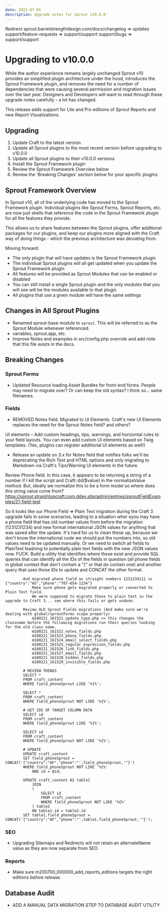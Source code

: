 ```yaml
---
date: 2021-07-01
description: Upgrade notes for Sprout v10.0.0
---
```


Redirect sprout.barrelstrengthdesign.com/docs/changelog => updates
support/feature-requests => support/support
support/bugs => support/support

# Upgrading to v10.0.0

While the author experience remains largely unchanged Sprout v10 provides an simplified plugin architecture under the hood, introduces the Sprout Framework plugin, and removes the need for a number of dependencies that were causing several permission and migration issues over the last year. Designers and Developers will want to read through these upgrade notes carefully - a lot has changed.

This release adds support for Lite and Pro editions of Sprout Reports and new Report Visualizations.

## Upgrading

1. Update Craft to the latest version
2. Update all Sprout plugins to the most recent version before upgrading to v10.0.0
3. Update all Sprout plugins to their v10.0.0 versions
4. Install the Sprout Framework plugin
5. Review the Sprout Framework Overview below
6. Review the 'Breaking Changes' section below for your specific plugins

## Sprout Framework Overview

In Sprout v10, all of the underlying code has moved to the Sprout Framework plugin. Individual plugins like Sprout Forms, Sprout Reports, etc. are now just shells that reference the code in the Sprout Framework plugin for all the features they provide.

This allows us to share features between the Sprout plugins, offer additional packages for our plugins, and keep our plugins more aligned with the Craft way of doing things - which the previous architecture was deviating from.

Moving forward:

- The only plugin that will have updates is the Sprout Framework plugin
- The individual Sprout plugins will all get updated when you update the Sprout Framework plugin
- All features will be provided as Sprout Modules that can be enabled or disabled
- You can still install a single Sprout plugin and the only modules that you will see will be the modules available to that plugin
- All plugins that use a given module will have the same settings

## Changes in All Sprout Plugins 

- Renamed sprout-base module to `sprout`. This will be referred to as the Sprout Module whenever referenced.
- variables, sprout.app, etc.
- Improve Notes and examples in src/config.php override and add note that this file exists in the docs.

## Breaking Changes

### Sprout Forms

- Updated Resource loading Asset Bundles for front-end forms. People may need to migrate over? Or can keep the old syntax? I think so... same filenames.

### Fields

- REMOVED Notes field. Migrated to UI Elements.
  Craft's new UI Elements replaces the need for the Sprout Notes field? and others?

UI elements – Add custom headings, tips, warnings, and horizontal rules to your field layouts. You can even add custom UI elements based on Twig templates. (Yes, plugins can register additional UI elements as well!)
- Release an update on 3.x for Notes field that notifies folks we'll be deprecating the Rich Text and HTML options and only migrating to Markdown via Craft's Tips/Warning UI elements in the future.

Review Phone field. In this case, it appears to be returning a string of a number if I kill the script and Craft::dd($value) in the normalizeValue method. But, ideally we normalize this to be a form model so where does this string value come from?
https://sprout.straightupcraft.com.ddev.site/admin/entries/sproutFieldExamples/21-field-test

So it looks like our Phone Field => Plain Text migration during the Craft 3 upgrade fails in some scenarios, leading to a situation wher eyou may have a phone field that has old number values from before the migration (1231231234) and new format international JSON values for anything that was saved after the update.
It's hard for us to clean these up, because we don't know the international code we should put the numbers into, so old values need to be updated manually. Or we need to switch all fields to PlainText leadning to potentially plain text fields with the new JSON values now. FUCK.
Build a utility that identifies where these exist and provide SQL queries that can identify all the IDs of the fields in question (all phone fields in global context that don't contain a "{" or that do contain one) and another query that uses those IDs to update and CONCAT the other format.

			And migrated phone field as straight numbers 1231234111 vs {"country":"AS","phone":"707-654-1234"}
				Make sure phone gets migrated properly or converted to Plain Text field.
				We were supposed to migrate these to plain text in the upgrade to Craft 3... see where this fails or gets undone.

			Review OLD Sprout Fields migrations (And make sure we're dealing with global/sproutForms scope properly)
				m180221_161521_update_type.php <= this changes the classname before the following migrations run their queries looking for the old class name.
				m180221_161522_notes_fields.php
				m180221_161523_phone_fields.php
				m180221_161524_email_select_fields.php
				m180221_161525_regular_expression_fields.php
				m180221_161526_link_fields.php
				m180221_161527_email_fields.php
				m180221_161528_hidden_fields.php
				m180221_161529_invisible_fields.php

			# REVIEW THINGS
			SELECT *
			FROM craft_content
			WHERE field_phoneSprout LIKE '%{%';

			SELECT *
			FROM craft_content
			WHERE field_phoneSprout NOT LIKE '%{%';

			# GET IDS OF TARGET COLUMN DATA
			SELECT id 
			FROM craft_content
			WHERE field_phoneSprout LIKE '%{%';

			SELECT id
			FROM craft_content
			WHERE field_phoneSprout NOT LIKE '%{%';

			# UPDATE 
			UPDATE craft_content
			SET field_phoneSprout = CONCAT('{"country":"AF","phone":"',field_phoneSprout,'"}')
			WHERE field_phoneSprout NOT LIKE '%{%'
				AND id = @id;
				
			UPDATE craft_content AS table1
			    JOIN
			    (
			        SELECT id
			        FROM craft_content
			        WHERE field_phoneSprout NOT LIKE '%{%'
			    ) table2
			    ON table1.id = table2.id
			SET table1.field_phoneSprout = CONCAT('{"country":"AF","phone":"',table1.field_phoneSprout,'"}');


### SEO

- Upgrading Sitemaps and Redirects will not retain an alternateName value as they are now separate from SEO.

### Reports

- Make sure m200700_000000_add_reports_editions targets the right editions before release.

## Database Audit

- ADD A MANUAL DATA MIGRATION STEP TO DATABASE AUDIT UTILITY
